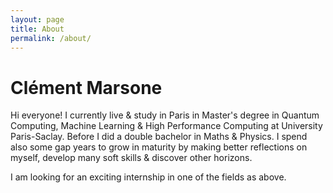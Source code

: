 ```yaml
---
layout: page
title: About
permalink: /about/
---
```


# Clément Marsone

Hi everyone! I currently live & study in Paris in Master's degree in Quantum Computing, Machine Learning & High Performance Computing at University Paris-Saclay. Before I did a double bachelor in Maths & Physics. I spend also some gap years to grow in maturity by making better reflections on myself, develop many soft skills & discover other horizons.

I am looking for an exciting internship in one of the fields as above.
